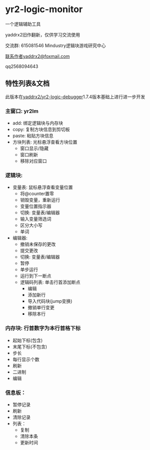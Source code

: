 # yr2-logic-monitor

一个逻辑辅助工具

yaddrx2旧作翻新，仅供学习交流使用

交流群: 615081546 Mindustry逻辑块游戏研究中心

联系作者yaddrx2@foxmail.com

qq2568094643

## 特性列表&文档
此版本在[yaddrx2/yr2-logic-debugger](https://github.com/yaddrx2/yr2-logic-debugger)1.7.4版本基础上进行进一步开发

### 主窗口: yr2lm
- add: 绑定逻辑块与内存块
- copy: 复制方块信息到剪切板
- paste: 粘贴方块信息
- 方块列表: 光标悬浮查看方块位置
    - 窗口显示/隐藏
    - 窗口刷新
    - 移除对应窗口
### 逻辑块:
- 变量表: 鼠标悬浮查看变量位置
    - 将@counter置零
    - 销毁变量，重新运行
    - 变量位置指示器
    - 切换: 变量表/编辑器
    - 输入变量筛选词
    - 区分大小写
    - 单词
- 编辑器:
    - 撤销未保存的更改
    - 提交更改
    - 切换: 变量表/编辑器
    - 暂停
    - 单步运行
    - 运行到下一断点
    - 逻辑码列表: 单击行首添加断点
        - 编辑
        - 添加新行
        - 导入代码块(jump变换)
        - 撤销单行变更
        - 移除本行
### 内存块: 行首数字为本行首格下标
- 起始下标(包含)
- 末尾下标(不包含)
- 步长
- 每行显示个数
- 刷新
- 二进制
- 编辑
### 信息板：
- 暂停记录
- 刷新
- 清除记录
- 列表：
    - 复制
    - 清除本条
    - 更新时间


